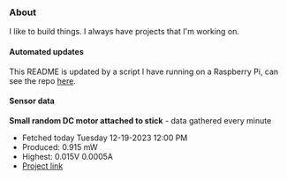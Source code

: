 ### About
I like to build things. I always have projects that I'm working on.

#### Automated updates
This README is updated by a script I have running on a Raspberry Pi, can see the repo [here](https://github.com/jdc-cunningham/raspi-git-repo-updater).

#### Sensor data


**Small random DC motor attached to stick** - data gathered every minute
- Fetched today Tuesday 12-19-2023 12:00 PM
- Produced: 0.915 mW
- Highest: 0.015V 0.0005A
- [Project link](https://github.com/jdc-cunningham/turbine-raspi)